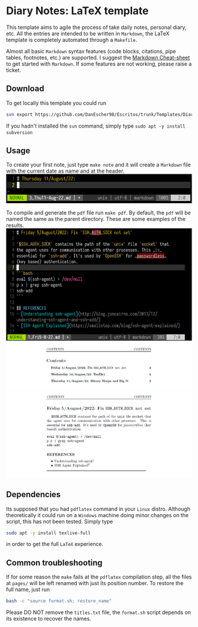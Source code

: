 # Diary Notes: LaTeX template

This template aims to agile the process of take daily notes, personal
diary, etc. All the entries are intended to be written in `Markdown`,
the LaTeX template is completely automated through a `Makefile`.

Almost all basic `Markdown` syntax features (code blocks, citations,
pipe tables, footnotes, etc.) are supported. I suggest the
[Markdown Cheat-sheet](https://www.markdownguide.org/cheat-sheet/) to
get started with `Markdown`. If some features are not working, please
raise a ticket.


## Download

To get locally this template you could run
```bash
svn export https://github.com/DanEscher98/Escritos/trunk/Templates/DiaryNotes
```

If you hadn't installed the `svn` command, simply type `sudo apt -y install
subversion`


## Usage

To create your first note, just type `make note` and it will create a
`Markdown` file with the current date as name and at the header.
![Editing a new note](images/editing_note_nvim.png)

To compile and generate the `pdf` file run `make pdf`. By default, the
`pdf` will be named the same as the parent directory. These are some
examples of the results.
![Editing entry](images/editing_entry.png)
![Contents](images/contents_ex.png)
![Entry example](images/entry_example.png)

## Dependencies

Its supposed that you had `pdflatex` command in your `Linux` distro.
Although theoretically it could run on a `Windows` machine doing minor
changes on the script, this has not been tested. Simply type
```bash
sudo apt -y install texlive-full
```
in order to get the full `LaTeX` experience.


## Common troubleshooting

If for some reason the `make` fails at the `pdflatex` compilation
step, all the files at `pages/` will be left renamed with just its
position number. To restore the full name, just run

```bash
bash -c "source format.sh; restore_name"
```
Please DO NOT remove the `titles.txt` file, the `format.sh` script
depends on its existence to recover the names.
